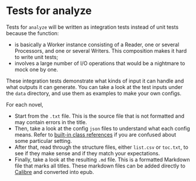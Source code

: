 # Tests for analyze

Tests for `analyze` will be written as integration tests instead of unit tests because the function:

- is basically a Worker instance consisting of a Reader, one or several Processors, and one or several Writers. This composition makes it hard to write unit tests;
- involves a large number of I/O operations that would be a nightmare to mock one by one.

These integration tests demonstrate what kinds of input it can handle and what outputs it can generate. You can take a look at the test inputs under the `data` directory, and use them as examples to make your own configs.

For each novel, 

- Start from the `.txt` file. This is the source file that is not formatted and may contain errors in the title. 
- Then, take a look at the config `json` files to understand what each config means. Refer to [built-in class references](/docs/references.md) if you are confused about some particular setting. 
- After that, read through the structure files, either `list.csv` or `toc.txt`, to see if they make sense and if they match your expectations.
- Finally, take a look at the resulting `.md` file. This is a formatted Markdown file that marks all titles. These markdown files can be added directly to [Calibre](https://calibre-ebook.com/) and converted into epub.